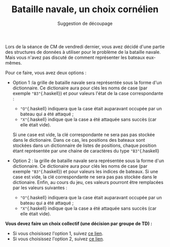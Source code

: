 ﻿---
title : Bataille navale, un choix cornélien
subtitle: Suggestion de découpage
language: fr
rights: Creative Commons CC BY-NC-SA
---

Lors de la séance de CM de vendredi dernier, vous avez décidé d'une partie des
structures de données à utiliser pour le problème de la bataille navale. Mais
vous n'avez pas discuté de comment représenter les bateaux eux-mêmes.

Pour ce faire, vous avez deux options :

* Option 1 :la grille de bataille navale sera représentée sous la forme
d'un dictionnaire. Ce dictionaire aura pour clés les noms de case (par exemple
`"B3"`{.haskell}) et pour valeurs l'état de la case correspondante :

    - `"O"`{.haskell} indiquera que la case était auparavant occupée par un bateau
    qui a été attaqué ;
    - `"X"`{.haskell} indique que la case a été attaquée sans succès (car elle
        était vide).

    Si une case est vide, la clé correspondante ne sera pas pas stockée dans le
    dictionaire. Dans ce cas, les positions des bateaux sont stockées dans un
    dictionnaire de listes de positions, chaque position étant représentée par une
    chaine de caractères du type `"B3"`{.haskell}

* Option 2 : la grille de bataille navale sera représentée sous la forme
d'un dictionnaire. Ce dictionaire aura pour clés les noms de case (par exemple
`"B3"`{.haskell}) et pour valeurs les indices de bateaux. Si une case est vide,
la clé correspondante ne sera pas pas stockée dans le dictionaire. Enfin, au
cours du jeu, ces valeurs pourront être remplacées par les valeurs suivantes :

    - `"O"`{.haskell} indiquera que la case était auparavant occupée par un bateau
    qui a été attaqué ;
    - `"X"`{.haskell} indique que la case a été attaquée sans succès (car elle
        était vide).

**Vous devez faire un choix collectif (une décision par groupe de TD) :**

* Si vous choisissez l'option 1, suivez
[ce lien](bataille_navale_intermediaire3.html).
* Si vous choisissez l'option 2, suivez
[ce lien](bataille_navale_intermediaire2.html).

